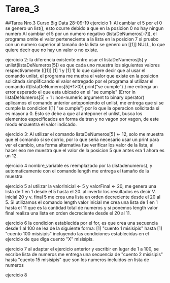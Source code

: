 # Tarea_3
##Tarea Nro.3 Curso Big Data 28-09-19
ejercicio 1: 
Al cambiar el 5 por el 0 se genero un list(), esto ocurre debido a que en la posicion 0 no hay ningun numero
Al cambiar el 5 por un numero negativo (listaDeNumeros[-7]), el programa omite el valor perteneciente a la lista en la posicion 7
si pruebo con un numero superior al tamaño de la lista se genero un [[1]] NULL, lo que quiere decir que no hay un valor o no existe.

ejercicio 2: 
la diferencia existente entre usar el listaDeNumeros[5] y unlist(listaDeNumeros[5]) es que cada uno muestra los siguientes valores
respectivamente ([[1]] [1] 1 y [1] 1) lo que quiere decir que al usar el comando unlist, el programa me muetra el valor que existe en la posicion
solicitada simplificando el valor entregado por el programa
al utilizar el comando if(listaDeNumeros[5]+1>0){ print(“se cumple”) } me entrega un error esperado el que esta ubicado en el "se cumple"
(Error in listaDeNumeros[5] + 1 : non-numeric argument to binary operator)
aplicamos el comando anterior anteponiendo el unlist, me entrega que si se cumple la condicion ([1] "se cumple") por lo que la operacion solicitada 
si es mayor a 0. Esto se debe a que al anteponer el unlist, busca los elementos especificados en forma de tren y no vagon por vagon, de este modo encuentra el valor indicado.

ejercicio 3: 
Al utilizar el comando listaDeNumeros[5] <- 12, solo me muestra que el comando si se corrio, por lo que seria necesario usar un
print para ver el cambio, una forma alternativa fue verificar los valor de la lista, al hacer eso me muestra que el valor 
de la posicion 5 que antes era 1 ahora es un 12.

ejercicio 4
nombre_variable es reemplazado por la (listadenumeros), y automaticamente con el comando length me entrega el tamaño de la muestra

ejercicio 5
al utilizar la valorInicial <- 5 y valorFinal <- 20, me genera una lista de 1 en 1 desde el 5 hasta el 20.
al invertir los resultados es decir V. inicial 20 y v. final 5 me crea una lista en orden decreciente desde el 20 al 5.
Si utilizamos el comando length valor inicial me crea una lista de 1 en 1 hasta el 11 que es la cantidad total de numeros 
y si ponemos length valor final realiza una lista en orden decreciente desde el 20 al 11.

ejercicio 6
la condicion establecida por el for, es que crea una secuencia desde 1 al 100 se lea de la siguiente forma: [1] "cuento  1  misisipis"
hasta [1] "cuento  100  misisipis" incluyendo las condiciones establecidas en el ejercicio de que diga cuento "X" misisipis.
 
ejercicio 7
al adaptar el ejercicio anterior y escribir en lugar de 1 a 100, se escribe lista de numeros me entrega una secuencia de "cuento  2  misisipis"
hasta "cuento  15  misisipis" que son los numeros incluidos en lista de numeros

ejercicio 8 


